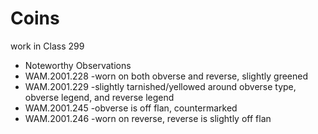 # Coins
work in Class 299

- Noteworthy Observations
 - WAM.2001.228 -worn on both obverse and reverse, slightly greened
 - WAM.2001.229 -slightly tarnished/yellowed around obverse type, obverse legend, and reverse legend
 - WAM.2001.245 -obverse is off flan, countermarked
 - WAM.2001.246 -worn on reverse, reverse is slightly off flan
